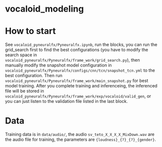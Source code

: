 # vocaloid_modeling

# How to start
See `vocaloid_pyneuralfx/Pyneuralfx.ipynb`, run the blocks, you can run the grid_search first to find the best configurations (you have to modify the search space in `vocaloid_pyneuralfx/Pyneuralfx/frame_work/grid_search.py`), then manually modify the snapshot model configuration in `vocaloid_pyneuralfx/Pyneuralfx/configs/cnn/tcn/snapshot_tcn.yml` to the best configuration. Then run `vocaloid_pyneuralfx/Pyneuralfx/frame_work/main_snapshot.py` for best model training. After you complete training and inferenceing, the inferenced file will be stored in `vocaloid_pyneuralfx/Pyneuralfx/frame_work/exp/vocaloid/valid_gen`, or you can just listen to the validation file listed in the last block.

# Data
Training data is in `data/audio/`, the audio `sv_teto_X_X_X_X_MixDown.wav` are the audio file for training, the parameters are `{loudness}_{?}_{?}_{gender}`.